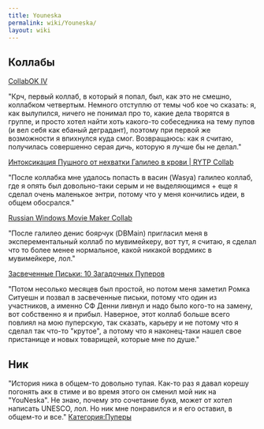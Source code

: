 ```yaml
---
title: Youneska
permalink: wiki/Youneska/
layout: wiki
---
```


## Коллабы

[CollabOK IV](https://www.youtube.com/watch?v=P3TYTbMwDqY&t)

"Крч, первый коллаб, в который я попал, был, как это не смешно,
коллабком четвертым. Немного отступлю от темы чоб кое чо сказать: я, как
вылупился, ничего не понимал про то, какие дела творятся в группе, и
просто хотел найти хоть какого-то собеседника на тему пупов (и вел себя
как ебаный деградант), поэтому при первой же возможности я впихнулся
куда смог. Возвращаюсь: как я считаю, получилась совершенно серая дичь,
которую я лучше бы не делал."

[Интоксикация Пушного от нехватки Галилео в крови \| RYTP
Collab](https://www.youtube.com/watch?v=aCYccCxqVMU)

"После коллабка мне удалось попасть в васин (Wasya) галилео коллаб, где
я опять был довольно-таки серым и не выделяющимся + еще я сделал очень
маленькое энтри, потому что у меня кончились идеи, в общем обосрался."

[Russian Windows Movie Maker
Collab](https://www.youtube.com/watch?v=TZeXprBd_JE&t)

"После галилео денис боярчук (DBMain) пригласил меня в эксперементальный
коллаб по мувимейкеру, вот тут, я считаю, я сделал что то более менее
нормальное, какой никакой вордмикс в мувимейкере, лол."

[Засвеченные Письки: 10 Загадочных
Пуперов](https://www.youtube.com/watch?v=cfGzsQn4coQ&t)

"Потом несолько месяцев был простой, но потом меня заметил Ромка Ситуешн
и позвал в засвеченные письки, потому что один из участников, а именно
СФ Денни ливнул и надо было кого-то на замену, вот собственно я и
прибыл. Наверное, этот коллаб больше всего повлиял на мою пуперскую, так
сказать, карьеру и не потому что я сделал так что-то "крутое", а потому
что я наконец-таки нашел свое пристанище и новых товарищей, которые мне
по душе."

## Ник

"История ника в общем-то довольно тупая. Как-то раз я давал корешу
погонять акк в стиме и во время этого он сменил мой ник на "YouNeska".
Не знаю, почему это сочетание букв, может от хотел написать UNESCO, лол.
Но ник мне понравился и я его оставил, в общем-то и все."
[Категория:Пуперы](Категория:Пуперы "wikilink")
